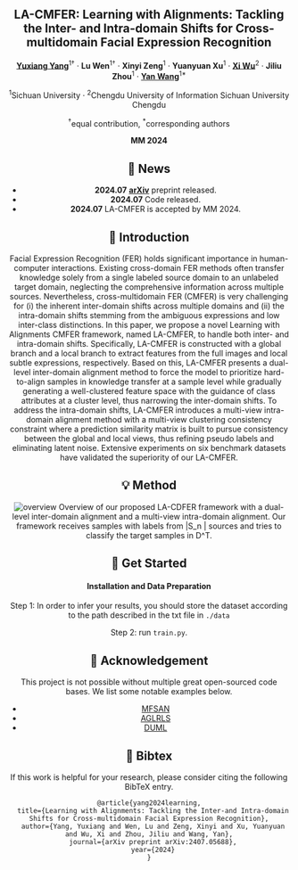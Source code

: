 <div align="center">
<h2>LA-CMFER: Learning with Alignments: Tackling the Inter- and Intra-domain Shifts for Cross-multidomain Facial Expression Recognition</h2>

[**Yuxiang Yang**](https://scholar.google.com/citations?user=uyiHu0kAAAAJ&hl=en)<sup>1†</sup> · **Lu Wen**<sup>1†</sup> · **Xinyi Zeng**<sup>1</sup> · **Yuanyuan Xu**<sup>1</sup> · [**Xi Wu**](https://scholar.google.com/citations?user=to1L2HwAAAAJ&hl=en)<sup>2</sup> · **Jiliu Zhou**<sup>1</sup> · [**Yan Wang**](https://scholar.google.com/citations?user=f6FgQ_bXEb4C&hl=en)<sup>1*</sup>

<sup>1</sup>Sichuan University · <sup>2</sup>Chengdu University of Information Sichuan University Chengdu

<sup>†</sup>equal contribution, <sup>*</sup>corresponding authors

**MM 2024**

## 🚀 News
- **2024.07**  [**arXiv**](https://arxiv.org/pdf/2407.05688) preprint released. 
- **2024.07**  Code released.
- **2024.07**  LA-CMFER is accepted by MM 2024.

## 📝 Introduction
Facial Expression Recognition (FER) holds significant importance in human-computer interactions. Existing cross-domain FER methods often transfer knowledge solely from a single labeled source domain to an unlabeled target domain, neglecting the comprehensive information across multiple sources. Nevertheless, cross-multidomain FER (CMFER) is very challenging for (i) the inherent inter-domain shifts across multiple domains and (ii) the intra-domain shifts stemming from the ambiguous expressions and low inter-class distinctions. In this paper, we propose a novel Learning with Alignments CMFER framework, named LA-CMFER, to handle both inter- and intra-domain shifts. Specifically, LA-CMFER is constructed with a global branch and a local branch to extract features from the full images and local subtle expressions, respectively. Based on this, LA-CMFER presents a dual-level inter-domain alignment method to force the model to prioritize hard-to-align samples in knowledge transfer at a sample level while gradually generating a well-clustered feature space with the guidance of class attributes at a cluster level, thus narrowing the inter-domain shifts. To address the intra-domain shifts, LA-CMFER introduces a multi-view intra-domain alignment method with a multi-view clustering consistency constraint where a prediction similarity matrix is built to pursue consistency between the global and local views, thus refining pseudo labels and eliminating latent noise. Extensive experiments on six benchmark datasets have validated the superiority of our LA-CMFER.

## 💡 Method

![overview](./assets/overview.png)
Overview of our proposed LA-CDFER framework with a dual-level inter-domain alignment and a multi-view intra-domain alignment. Our framework receives samples with labels from |S_n | sources and tries to classify the target samples in D^T.



## 🔧 Get Started

#### Installation and Data Preparation

Step 1: In order to infer your results, you should store the dataset according to the path described in the txt file in `./data`

Step 2:  run `train.py`.

## 🙏 Acknowledgement

This project is not possible without multiple great open-sourced code bases. We list some notable examples below.

- [MFSAN](https://github.com/easezyc/deep-transfer-learning)
- [AGLRLS](https://github.com/yao-papercodes/AGLRLS)
- [DUML](https://github.com/liuhw01/DUML)


## 📃 Bibtex

If this work is helpful for your research, please consider citing the following BibTeX entry.

```
@article{yang2024learning,
  title={Learning with Alignments: Tackling the Inter-and Intra-domain Shifts for Cross-multidomain Facial Expression Recognition},
  author={Yang, Yuxiang and Wen, Lu and Zeng, Xinyi and Xu, Yuanyuan and Wu, Xi and Zhou, Jiliu and Wang, Yan},
  journal={arXiv preprint arXiv:2407.05688},
  year={2024}
}
```
